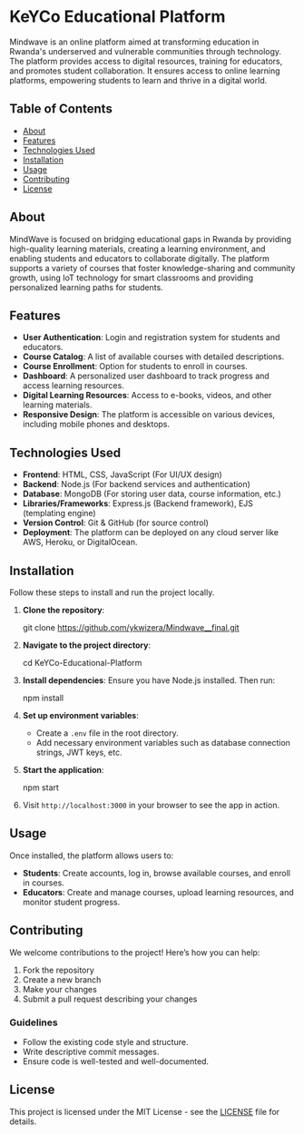 # KeYCo Educational Platform

Mindwave is an online platform aimed at transforming education in Rwanda's underserved and vulnerable communities through technology. The platform provides access to digital resources, training for educators, and promotes student collaboration. It ensures access to online learning platforms, empowering students to learn and thrive in a digital world.

## Table of Contents
- [About](#about)
- [Features](#features)
- [Technologies Used](#technologies-used)
- [Installation](#installation)
- [Usage](#usage)
- [Contributing](#contributing)
- [License](#license)

## About
MindWave is focused on bridging educational gaps in Rwanda by providing high-quality learning materials, creating a learning environment, and enabling students and educators to collaborate digitally. The platform supports a variety of courses that foster knowledge-sharing and community growth, using IoT technology for smart classrooms and providing personalized learning paths for students.

## Features
- **User Authentication**: Login and registration system for students and educators.
- **Course Catalog**: A list of available courses with detailed descriptions.
- **Course Enrollment**: Option for students to enroll in courses.
- **Dashboard**: A personalized user dashboard to track progress and access learning resources.
- **Digital Learning Resources**: Access to e-books, videos, and other learning materials.
- **Responsive Design**: The platform is accessible on various devices, including mobile phones and desktops.

## Technologies Used
- **Frontend**: HTML, CSS, JavaScript (For UI/UX design)
- **Backend**: Node.js (For backend services and authentication)
- **Database**: MongoDB (For storing user data, course information, etc.)
- **Libraries/Frameworks**: Express.js (Backend framework), EJS (templating engine)
- **Version Control**: Git & GitHub (for source control)
- **Deployment**: The platform can be deployed on any cloud server like AWS, Heroku, or DigitalOcean.

## Installation
Follow these steps to install and run the project locally.

1. **Clone the repository**:


   git clone https://github.com/ykwizera/Mindwave__final.git
  

1. **Navigate to the project directory**:
   

   cd KeYCo-Educational-Platform
  

3. **Install dependencies**:
   Ensure you have Node.js installed. Then run:
   
   npm install
  

4. **Set up environment variables**:
   - Create a `.env` file in the root directory.
   - Add necessary environment variables such as database connection strings, JWT keys, etc.

5. **Start the application**:

   
   npm start
  

6. Visit `http://localhost:3000` in your browser to see the app in action.

## Usage
Once installed, the platform allows users to:
- **Students**: Create accounts, log in, browse available courses, and enroll in courses.
- **Educators**: Create and manage courses, upload learning resources, and monitor student progress.

## Contributing
We welcome contributions to the project! Here’s how you can help:
1. Fork the repository
2. Create a new branch
3. Make your changes
4. Submit a pull request describing your changes

### Guidelines
- Follow the existing code style and structure.
- Write descriptive commit messages.
- Ensure code is well-tested and well-documented.

## License
This project is licensed under the MIT License - see the [LICENSE](LICENSE) file for details.
